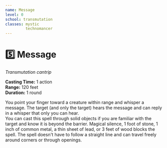 ```yaml
---
name: Message
level: 0
school: transmutation
classes: mystic
         technomancer
---
```


# :five: Message 
_Transmutation cantrip_ 

**Casting Time:** 1 action    
**Range:** 120 feet    
**Duration:** 1 round 

You point your finger toward a creature within range and whisper a message. The target (and only the target) hears the message and can reply in a whisper that only you can hear.    
You can cast this spell through solid objects if you are familiar with the target and know it is beyond the barrier. Magical silence, 1 foot of stone, 1 inch of common metal, a thin sheet of lead, or 3 feet of wood blocks the spell. The spell doesn't have to follow a straight line and can travel freely around corners or through openings. 